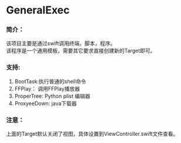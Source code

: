 # GeneralExec
### 简介：
该项目主要是通过swift调用终端，脚本，程序。\
该程序是一个通用模板，需要其它要求直接创建新的Target即可。

### 支持:
1. BootTask:执行普通的shell命令
2. FFPlay： 调用FFPlay播放器
3. ProperTree: Python plist 编辑器
4. ProxyeeDown: java下载器

### 注意：
上面的Target默认关闭了视图，具体设置到ViewController.swift文件查看。

